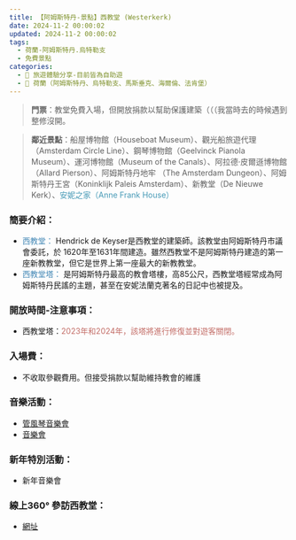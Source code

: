 ```yaml
---
title: 【阿姆斯特丹-景點】西教堂 (Westerkerk) 
date: 2024-11-2 00:00:02
updated: 2024-11-2 00:00:02
tags:
  - 荷蘭-阿姆斯特丹.烏特勒支
  - 免費景點      
categories: 
  - 🌴 旅遊體驗分享-目前皆為自助遊
  - 🥥 荷蘭（阿姆斯特丹、烏特勒支、馬斯垂克、海爾倫、法肯堡）
---
```

>**門票**：教堂免費入場，但開放捐款以幫助保護建築（（（我當時去的時候遇到整修沒開。
<!-- more -->
>**鄰近景點**：船屋博物館（Houseboat Museum）、觀光船旅遊代理（Amsterdam Circle Line）、鋼琴博物館（Geelvinck Pianola Museum）、運河博物館（Museum of the Canals）、阿拉德·皮爾遜博物館（Allard Pierson）、阿姆斯特丹地牢
（The Amsterdam Dungeon）、阿姆斯特丹王宮（Koninklijk Paleis Amsterdam）、新教堂（De Nieuwe Kerk）、<font color=#4599B6>安妮之家（Anne Frank House）</font>

### 簡要介紹：
+ <font color=#4287B5>西教堂：</font> 
Hendrick de Keyser是西教堂的建築師。該教堂由阿姆斯特丹市議會委託，於 1620年至1631年間建造。雖然西教堂不是阿姆斯特丹建造的第一座新教教堂，但它是世界上第一座最大的新教教堂。
+ <font color=#4287B5>西教堂塔：</font> 
是阿姆斯特丹最高的教會塔樓，高85公尺，西教堂塔經常成為阿姆斯特丹民謠的主題，甚至在安妮法蘭克著名的日記中也被提及。
### 開放時間-注意事項：
+ 西教堂塔：<font color=#c36d67>2023年和2024年，該塔將進行修復並對遊客關閉。</font>

### 入場費：
+ 不收取參觀費用。但接受捐款以幫助維持教會的維護

### 音樂活動：
+ [管風琴音樂會](https://westerkerk.nl/orgelconcerten/)
+ [音樂會](https://westerkerk.nl/concertseries-westerkerk-amsterdam/)
 
### 新年特別活動：
+ 新年音樂會

### 線上360° 參訪西教堂：
+ [網址](https://tours.360spotz.com/v/KGEjEyvZjQv)